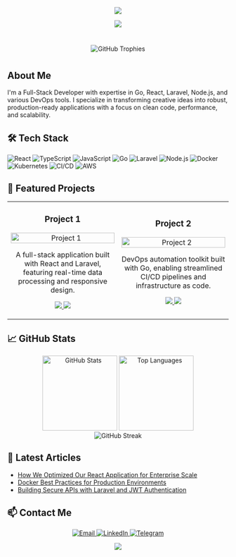 <p align="center">
  <img src="https://capsule-render.vercel.app/api?type=waving&color=gradient&height=200&section=header&text=Full-Stack%20Developer&fontSize=50&fontAlign=50&fontAlignY=40"/>
</p>

<p align="center">
  <img src="https://readme-typing-svg.herokuapp.com?font=Fira+Code&size=30&duration=4000&pause=1000&color=00FFFF&background=00000000&center=true&vCenter=true&lines=Welcome!;Full-Stack+%26+DevOps+Engineer;React%2C+Laravel%2C+CI%2FCD%2C+Docker..." />
</p>

<div align="center" style="margin: 40px 0;">
  <img src="https://github-profile-trophy.vercel.app/?username=YourUsername&theme=nord&no-frame=true&no-bg=true&row=1&column=6" alt="GitHub Trophies" />
</div>

## About Me

I'm a Full-Stack Developer with expertise in Go, React, Laravel, Node.js, and various DevOps tools. I specialize in transforming creative ideas into robust, production-ready applications with a focus on clean code, performance, and scalability.

## 🛠️ Tech Stack

![React](https://img.shields.io/badge/React-%2361DAFB?style=for-the-badge&logo=react&logoColor=black)
![TypeScript](https://img.shields.io/badge/TypeScript-%23007ACC?style=for-the-badge&logo=typescript&logoColor=white)
![JavaScript](https://img.shields.io/badge/JavaScript-%23F7DF1E?style=for-the-badge&logo=javascript&logoColor=black)
![Go](https://img.shields.io/badge/Go-%2300ADD8?style=for-the-badge&logo=go&logoColor=white)
![Laravel](https://img.shields.io/badge/Laravel-%23FF2D20?style=for-the-badge&logo=laravel&logoColor=white)
![Node.js](https://img.shields.io/badge/Node.js-%23339933?style=for-the-badge&logo=node.js&logoColor=white)
![Docker](https://img.shields.io/badge/Docker-%230db7ed?style=for-the-badge&logo=docker&logoColor=white)
![Kubernetes](https://img.shields.io/badge/Kubernetes-%23326CE5?style=for-the-badge&logo=kubernetes&logoColor=white)
![CI/CD](https://img.shields.io/badge/CI%2FCD-%230077B5?style=for-the-badge&logo=githubactions&logoColor=white)
![AWS](https://img.shields.io/badge/AWS-%23FF9900?style=for-the-badge&logo=amazon-aws&logoColor=white)

## 🚀 Featured Projects

<table>
  <tr>
    <td width="50%">
      <h3 align="center">Project 1</h3>
      <p align="center">
        <a href="https://github.com/YourUsername/project1" target="_blank">
          <img src="https://via.placeholder.com/300x150?text=Project+1" width="100%" alt="Project 1"/>
        </a>
        <p align="center">
          A full-stack application built with React and Laravel, featuring real-time data processing and responsive design.
        </p>
        <p align="center">
          <a href="https://github.com/YourUsername/project1" target="_blank">
            <img src="https://img.shields.io/badge/Code-gray?style=for-the-badge&logo=github"/>
          </a>
          <a href="https://project1-demo.example.com" target="_blank">
            <img src="https://img.shields.io/badge/Demo-blue?style=for-the-badge&logo=netlify"/>
          </a>
        </p>
      </p>
    </td>
    <td width="50%">
      <h3 align="center">Project 2</h3>
      <p align="center">
        <a href="https://github.com/YourUsername/project2" target="_blank">
          <img src="https://via.placeholder.com/300x150?text=Project+2" width="100%" alt="Project 2"/>
        </a>
        <p align="center">
          DevOps automation toolkit built with Go, enabling streamlined CI/CD pipelines and infrastructure as code.
        </p>
        <p align="center">
          <a href="https://github.com/YourUsername/project2" target="_blank">
            <img src="https://img.shields.io/badge/Code-gray?style=for-the-badge&logo=github"/>
          </a>
          <a href="https://project2-docs.example.com" target="_blank">
            <img src="https://img.shields.io/badge/Docs-green?style=for-the-badge&logo=gitbook"/>
          </a>
        </p>
      </p>
    </td>
  </tr>
</table>

## 📈 GitHub Stats

<div align="center">
  <img src="https://github-readme-stats.vercel.app/api?username=YourUsername&show_icons=true&theme=tokyonight&hide_border=true" alt="GitHub Stats" height="170px" />
  <img src="https://github-readme-stats.vercel.app/api/top-langs/?username=YourUsername&layout=compact&theme=tokyonight&hide_border=true" alt="Top Languages" height="170px" />
</div>

<div align="center">
  <img src="https://streak-stats.demolab.com?user=YourUsername&theme=tokyonight&hide_border=true" alt="GitHub Streak" />
</div>

## 📝 Latest Articles

- [How We Optimized Our React Application for Enterprise Scale](https://yourblog.com/post1)
- [Docker Best Practices for Production Environments](https://yourblog.com/post2)
- [Building Secure APIs with Laravel and JWT Authentication](https://yourblog.com/post3)

## 📫 Contact Me

<div align="center">
  <a href="mailto:your.email@example.com">
    <img src="https://img.shields.io/badge/Email-D14836?style=for-the-badge&logo=gmail&logoColor=white" alt="Email" />
  </a>
  <a href="https://www.linkedin.com/in/yourprofile/">
    <img src="https://img.shields.io/badge/LinkedIn-0077B5?style=for-the-badge&logo=linkedin&logoColor=white" alt="LinkedIn" />
  </a>
  <a href="https://t.me/yourusername">
    <img src="https://img.shields.io/badge/Telegram-2CA5E0?style=for-the-badge&logo=telegram&logoColor=white" alt="Telegram" />
  </a>
</div>

<p align="center">
  <img src="https://capsule-render.vercel.app/api?type=waving&color=gradient&height=100&section=footer"/>
</p>
